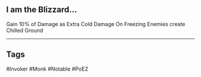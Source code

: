 ## I am the Blizzard...
Gain 10% of Damage as Extra Cold Damage
On Freezing Enemies create Chilled Ground

---
## Tags
#Invoker
#Monk
#Notable
#PoE2
